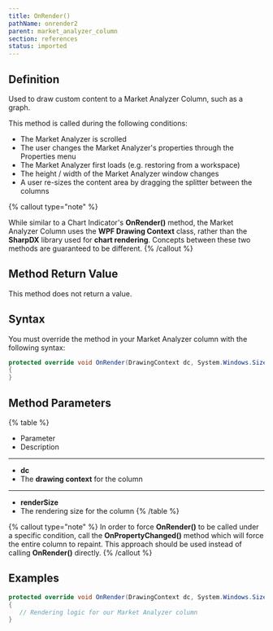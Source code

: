 ```yaml
---
title: OnRender()
pathName: onrender2
parent: market_analyzer_column
section: references
status: imported
---
```


## Definition

Used to draw custom content to a Market Analyzer Column, such as a graph.

This method is called during the following conditions:

* The Market Analyzer is scrolled
* The user changes the Market Analyzer's properties through the Properties menu
* The Market Analyzer first loads (e.g. restoring from a workspace)
* The height / width of the Market Analyzer window changes
* A user re-sizes the content area by dragging the splitter between the columns

{% callout type="note" %}

While similar to a Chart Indicator's **OnRender()** method, the Market Analyzer Column uses the **WPF Drawing Context** class, rather than the **SharpDX** library used for **chart rendering**. Concepts between these two methods are guaranteed to be different.
{% /callout %}

## Method Return Value

This method does not return a value.

## Syntax

You must override the method in your Market Analyzer column with the following syntax:

```csharp
protected override void OnRender(DrawingContext dc, System.Windows.Size renderSize)   
{  
}
```

## Method Parameters

{% table %}

* Parameter
* Description

---

* **dc**
* The **drawing context** for the column

---

* **renderSize**
* The rendering size for the column
{% /table %}

{% callout type="note" %}
In order to force **OnRender()** to be called under a specific condition, call the **OnPropertyChanged()** method which will force the entire column to repaint. This approach should be used instead of calling **OnRender()** directly.
{% /callout %}

## Examples

```csharp
protected override void OnRender(DrawingContext dc, System.Windows.Size renderSize)
{
   // Rendering logic for our Market Analyzer column
}
```

